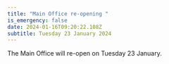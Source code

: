 ```yaml
---
title: "Main Office re-opening "
is_emergency: false
date: 2024-01-16T09:20:22.108Z
subtitle: Tuesday 23 January 2024
---
```

The Main Office will re-open on Tuesday 23 January.